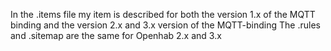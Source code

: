 In the .items file my item is described for both the version 1.x of the MQTT binding and the version 2.x and 3.x version of the MQTT-binding
The .rules and .sitemap are the same for Openhab 2.x and 3.x
